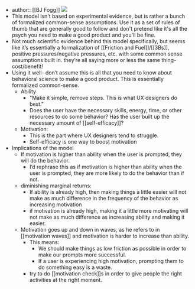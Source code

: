 - author:: [[BJ Fogg]]
![](https://firebasestorage.googleapis.com/v0/b/firescript-577a2.appspot.com/o/imgs%2Fapp%2FRob-Haisfield-Thinking-in-Public%2FuCftDPW4O-.jpeg?alt=media&token=22676b8c-00e1-45ab-ba95-ba9eb1779991)
- This model isn't based on experimental evidence, but is rather a bunch of formalized common-sense assumptions. Use it as a set of rules of thumb that are generally good to follow and don't pretend like it's all the psych you need to make a good product and you'll be fine.
- Not much scientific evidence behind this model specifically, but seems like it’s essentially a formalization of [[Friction and Fuel]]/[[3Bs]], positive pressures/negative pressures, etc. with some common sense assumptions built in. they’re all saying more or less the same thing- cost/benefit!
- Using it well- don’t assume this is all that you need to know about behavioral science to make a good product. This is essentially formalized common-sense.
    - Ability
        - "Make it simple, remove steps.  This is what UX designers do best."
        - Does the user have the necessary skills, energy, time, or other resources to do some behavior? Has the user built up the necessary amount of [[self-efficacy]]?
    - Motivation:
        - This is the part where UX designers tend to struggle.
        - Self-efficacy is one way to boost motivation
- Implications of the model
    - If motivation is higher than ability when the user is prompted, they will do the behavior.
        - I’d rephrase this as if motivation is higher than ability when the user is prompted, they are more likely to do the behavior than if not.
    - diminishing marginal returns: 
        - If ability is already high, then making things a little easier will not make as much difference in the frequency of the behavior as increasing motivation
        - if motivation is already high, making it a little more motivating will not make as much difference as increasing ability and making it easier.
    - Motivation goes up and down in waves, as he refers to in [[motivation waves]] and motivation is harder to increase than ability.
        - This means:
            - We should make things as low friction as possible in order to make our prompts more successful.
            - If a user is experiencing high motivation, prompting them to do something easy is a waste.
        - try to do [[motivation check]]s in order to give people the right activities at the right moment.

